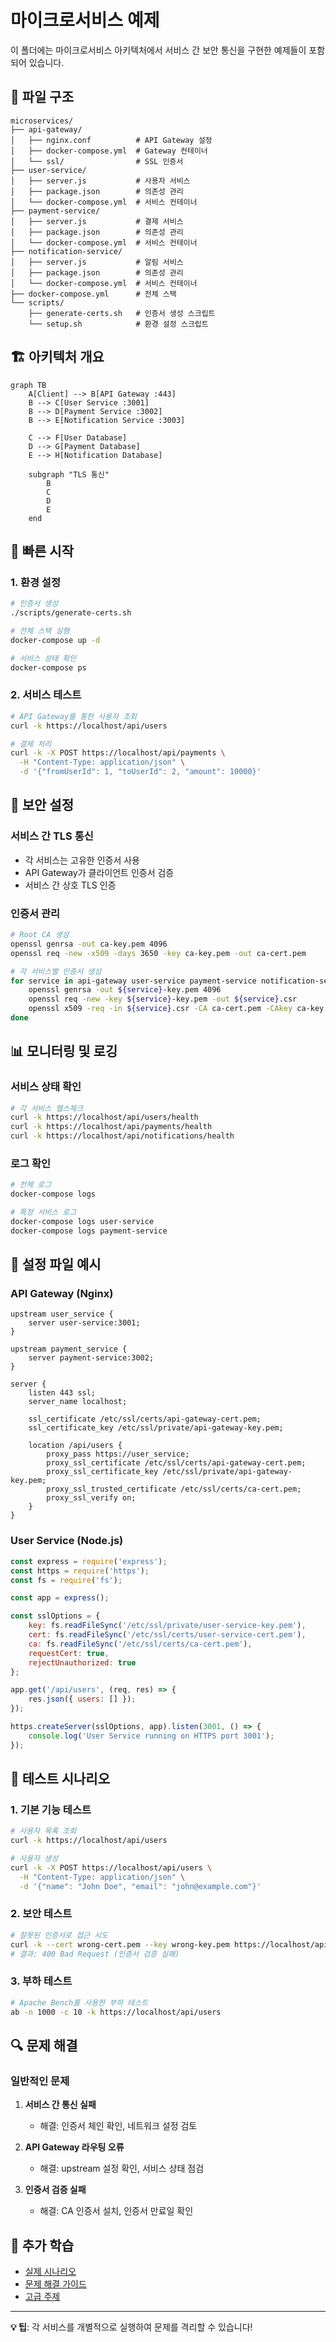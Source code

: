 # 마이크로서비스 예제

이 폴더에는 마이크로서비스 아키텍처에서 서비스 간 보안 통신을 구현한 예제들이 포함되어 있습니다.

## 📁 파일 구조

```
microservices/
├── api-gateway/
│   ├── nginx.conf          # API Gateway 설정
│   ├── docker-compose.yml  # Gateway 컨테이너
│   └── ssl/                # SSL 인증서
├── user-service/
│   ├── server.js           # 사용자 서비스
│   ├── package.json        # 의존성 관리
│   └── docker-compose.yml  # 서비스 컨테이너
├── payment-service/
│   ├── server.js           # 결제 서비스
│   ├── package.json        # 의존성 관리
│   └── docker-compose.yml  # 서비스 컨테이너
├── notification-service/
│   ├── server.js           # 알림 서비스
│   ├── package.json        # 의존성 관리
│   └── docker-compose.yml  # 서비스 컨테이너
├── docker-compose.yml      # 전체 스택
└── scripts/
    ├── generate-certs.sh   # 인증서 생성 스크립트
    └── setup.sh            # 환경 설정 스크립트
```

## 🏗️ 아키텍처 개요

```mermaid
graph TB
    A[Client] --> B[API Gateway :443]
    B --> C[User Service :3001]
    B --> D[Payment Service :3002]
    B --> E[Notification Service :3003]
    
    C --> F[User Database]
    D --> G[Payment Database]
    E --> H[Notification Database]
    
    subgraph "TLS 통신"
        B
        C
        D
        E
    end
```

## 🚀 빠른 시작

### 1. 환경 설정
```bash
# 인증서 생성
./scripts/generate-certs.sh

# 전체 스택 실행
docker-compose up -d

# 서비스 상태 확인
docker-compose ps
```

### 2. 서비스 테스트
```bash
# API Gateway를 통한 사용자 조회
curl -k https://localhost/api/users

# 결제 처리
curl -k -X POST https://localhost/api/payments \
  -H "Content-Type: application/json" \
  -d '{"fromUserId": 1, "toUserId": 2, "amount": 10000}'
```

## 🔐 보안 설정

### 서비스 간 TLS 통신
- 각 서비스는 고유한 인증서 사용
- API Gateway가 클라이언트 인증서 검증
- 서비스 간 상호 TLS 인증

### 인증서 관리
```bash
# Root CA 생성
openssl genrsa -out ca-key.pem 4096
openssl req -new -x509 -days 3650 -key ca-key.pem -out ca-cert.pem

# 각 서비스별 인증서 생성
for service in api-gateway user-service payment-service notification-service; do
    openssl genrsa -out ${service}-key.pem 4096
    openssl req -new -key ${service}-key.pem -out ${service}.csr
    openssl x509 -req -in ${service}.csr -CA ca-cert.pem -CAkey ca-key.pem -out ${service}-cert.pem
done
```

## 📊 모니터링 및 로깅

### 서비스 상태 확인
```bash
# 각 서비스 헬스체크
curl -k https://localhost/api/users/health
curl -k https://localhost/api/payments/health
curl -k https://localhost/api/notifications/health
```

### 로그 확인
```bash
# 전체 로그
docker-compose logs

# 특정 서비스 로그
docker-compose logs user-service
docker-compose logs payment-service
```

## 🔧 설정 파일 예시

### API Gateway (Nginx)
```nginx
upstream user_service {
    server user-service:3001;
}

upstream payment_service {
    server payment-service:3002;
}

server {
    listen 443 ssl;
    server_name localhost;
    
    ssl_certificate /etc/ssl/certs/api-gateway-cert.pem;
    ssl_certificate_key /etc/ssl/private/api-gateway-key.pem;
    
    location /api/users {
        proxy_pass https://user_service;
        proxy_ssl_certificate /etc/ssl/certs/api-gateway-cert.pem;
        proxy_ssl_certificate_key /etc/ssl/private/api-gateway-key.pem;
        proxy_ssl_trusted_certificate /etc/ssl/certs/ca-cert.pem;
        proxy_ssl_verify on;
    }
}
```

### User Service (Node.js)
```javascript
const express = require('express');
const https = require('https');
const fs = require('fs');

const app = express();

const sslOptions = {
    key: fs.readFileSync('/etc/ssl/private/user-service-key.pem'),
    cert: fs.readFileSync('/etc/ssl/certs/user-service-cert.pem'),
    ca: fs.readFileSync('/etc/ssl/certs/ca-cert.pem'),
    requestCert: true,
    rejectUnauthorized: true
};

app.get('/api/users', (req, res) => {
    res.json({ users: [] });
});

https.createServer(sslOptions, app).listen(3001, () => {
    console.log('User Service running on HTTPS port 3001');
});
```

## 🧪 테스트 시나리오

### 1. 기본 기능 테스트
```bash
# 사용자 목록 조회
curl -k https://localhost/api/users

# 사용자 생성
curl -k -X POST https://localhost/api/users \
  -H "Content-Type: application/json" \
  -d '{"name": "John Doe", "email": "john@example.com"}'
```

### 2. 보안 테스트
```bash
# 잘못된 인증서로 접근 시도
curl -k --cert wrong-cert.pem --key wrong-key.pem https://localhost/api/users
# 결과: 400 Bad Request (인증서 검증 실패)
```

### 3. 부하 테스트
```bash
# Apache Bench를 사용한 부하 테스트
ab -n 1000 -c 10 -k https://localhost/api/users
```

## 🔍 문제 해결

### 일반적인 문제
1. **서비스 간 통신 실패**
   - 해결: 인증서 체인 확인, 네트워크 설정 검토

2. **API Gateway 라우팅 오류**
   - 해결: upstream 설정 확인, 서비스 상태 점검

3. **인증서 검증 실패**
   - 해결: CA 인증서 설치, 인증서 만료일 확인

## 📖 추가 학습

- [실제 시나리오](../../docs/scenarios/02-microservices.md)
- [문제 해결 가이드](../../docs/troubleshooting/README.md)
- [고급 주제](../../docs/advanced/README.md)

---

**💡 팁**: 각 서비스를 개별적으로 실행하여 문제를 격리할 수 있습니다!
